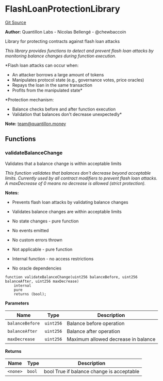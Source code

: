 # FlashLoanProtectionLibrary
[Git Source](https://github.com/Quantillon-Labs/smart-contracts/blob/6bcc4db60b18f8d613521e2d032b420a446221cb/src/libraries/FlashLoanProtectionLibrary.sol)

**Author:**
Quantillon Labs - Nicolas Bellengé - @chewbaccoin

Library for protecting contracts against flash loan attacks

*This library provides functions to detect and prevent flash loan attacks
by monitoring balance changes during function execution.*

*Flash loan attacks can occur when:
- An attacker borrows a large amount of tokens
- Manipulates protocol state (e.g., governance votes, price oracles)
- Repays the loan in the same transaction
- Profits from the manipulated state*

*Protection mechanism:
- Balance checks before and after function execution
- Validation that balances don't decrease unexpectedly*

**Note:**
team@quantillon.money


## Functions
### validateBalanceChange

Validates that a balance change is within acceptable limits

*This function validates that balances don't decrease beyond acceptable limits.
Currently used by all contract modifiers to prevent flash loan attacks.
A maxDecrease of 0 means no decrease is allowed (strict protection).*

**Notes:**
- Prevents flash loan attacks by validating balance changes

- Validates balance changes are within acceptable limits

- No state changes - pure function

- No events emitted

- No custom errors thrown

- Not applicable - pure function

- Internal function - no access restrictions

- No oracle dependencies


```solidity
function validateBalanceChange(uint256 balanceBefore, uint256 balanceAfter, uint256 maxDecrease)
    internal
    pure
    returns (bool);
```
**Parameters**

|Name|Type|Description|
|----|----|-----------|
|`balanceBefore`|`uint256`|Balance before operation|
|`balanceAfter`|`uint256`|Balance after operation|
|`maxDecrease`|`uint256`|Maximum allowed decrease in balance|

**Returns**

|Name|Type|Description|
|----|----|-----------|
|`<none>`|`bool`|bool True if balance change is acceptable|


